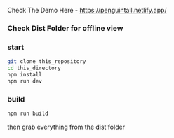 Check The Demo Here - <https://penguintail.netlify.app/>

### Check Dist Folder for offline view

### start

```sh
git clone this_repository
cd this_directory
npm install
npm run dev
```

### build

```sh
npm run build
```

then grab everything from the dist folder
